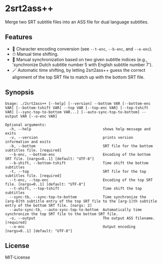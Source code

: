 # 2srt2ass++

Merge two SRT subtitle files into an ASS file for dual language subtitles.

## Features

 - 🔄 Character encoding conversion (see `--t-enc`, `--b-enc`, and `--o-enc`).
 - ⏱  Manual time shifting.
 - 🦺 Manual synchronization based on two given subtitle indices (e.g., 'synchronize Dutch subtitle number 5 with English subtitle number 7').
 - 🪄 Automatic time shifting, by letting 2srt2ass++ guess the correct alignment of the top SRT file to match up with the bottom SRT file.

## Synopsis

```
Usage: ./2srt2ass++ [--help] [--version] --bottom VAR [--bottom-enc VAR] [--bottom-tshift VAR] --top VAR [--top-enc VAR] [--top-tshift VAR] [--sync-top-to-bottom VAR...] [--auto-sync-top-to-bottom] --output VAR [--o-enc VAR]

Optional arguments:
  -h, --help                                 shows help message and exits 
  -v, --version                              prints version information and exits 
  -b, --bottom                               SRT file for the bottom subtitles file. [required]
  --b-enc, --bottom-enc                      Encoding of the bottom SRT file. [nargs=0..1] [default: "UTF-8"]
  --b-shift, --bottom-tshift                 Time shift the bottom subtitles 
  -t, --top                                  SRT file for the top subtitles file. [required]
  --t-enc, --top-enc                         Encoding of the top SRT file. [nargs=0..1] [default: "UTF-8"]
  --t-shift, --top-tshift                    Time shift the top subtitles 
  --sync-tb, --sync-top-to-bottom            Time synchronize the [arg-0]th subtitle entry of the top SRT file to the [arg-1]th subtitle entry of the bottom SRT file. [nargs: 2] 
  --auto-sync-tb, --auto-sync-top-to-bottom  Automatically time synchronize the top SRT file to the bottom SRT file. 
  -o, --output                               The output ASS filename. [required]
  --o-enc                                    Output encoding [nargs=0..1] [default: "UTF-8"]
```

## License

MIT-License
